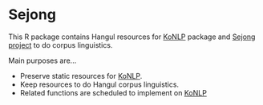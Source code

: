 # Sejong

This R package contains Hangul resources for [KoNLP][konlp] package and [Sejong project][sejong] to do corpus linguistics.

Main purposes are...

* Preserve static resources for [KoNLP][konlp].
* Keep resources to do Hangul corpus linguistics.
* Related functions are scheduled to implement on [KoNLP][konlp]






[konlp]:http://cran.r-project.org/web/packages/KoNLP/index.html
[sejong]:http://www.sejong.or.kr/